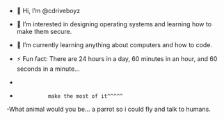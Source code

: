 - 👋 Hi, I’m @cdriveboyz
- 👀 I’m interested in designing operating systems and learning how to make them secure. 
- 🌱 I’m currently learning anything about computers and how to code. 


 - ⚡ Fun fact: There are 24 hours in a day, 60 minutes in an hour, and 60 seconds in a minute...
 -
 -               make the most of it^^^^^ 
 -What animal would you be... a parrot so i could fly and talk to humans.  

